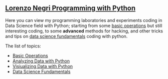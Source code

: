 ## [Lorenzo Negri Programming with Python](https://lorenzonegri.github.io/Python-Labs/)

Here you can view my programming laboratories and experiments coding in Data Science field with Python; starting from some [basic operations](https://github.com/LorenzoNegri/Python-Labs/tree/master/Basics) but still interesting coding, to some **advanced** methods for hacking, and other tricks and tips on [data science fundamentals](https://lorenzonegri.github.io/Python-Labs/) coding with python.

The list of topics:
 - [Basic Operations](https://github.com/LorenzoNegri/Python-Labs/tree/master/Basics)
 - [Analyzing Data with Python](https://github.com/LorenzoNegri/Python-Labs/tree/master/Analyzing%20Data%20with%20Python)
 - [Visiualizing Data with Python](https://lorenzonegri.github.io/Python-Labs/)
 - [Data Science Fundamentals](https://lorenzonegri.github.io/Python-Labs/)

